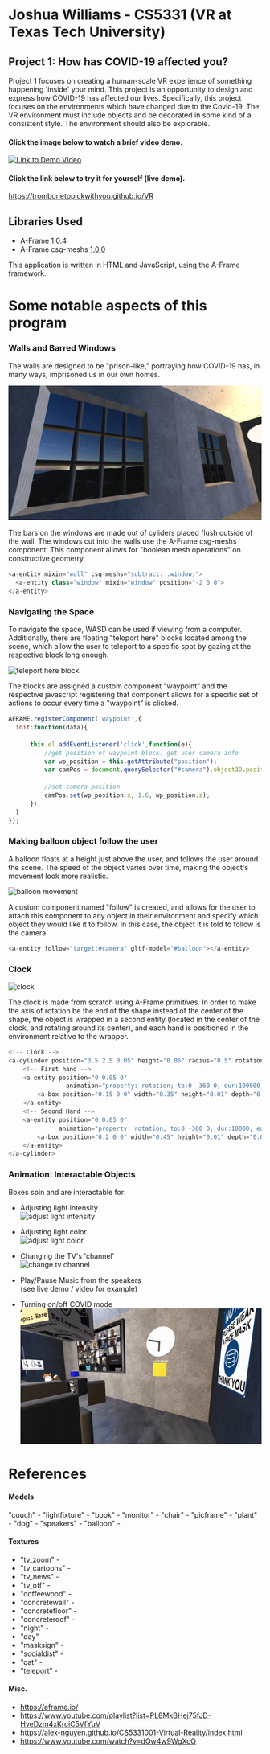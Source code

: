 # Joshua Williams - CS5331 (VR at Texas Tech University)
## Project 1: How has COVID-19 affected you?

Project 1 focuses on creating a human-scale VR experience of something happening 'inside' your mind.
This project is an opportunity to design and express how COVID-19 has affected our lives. 
Specifically, this project focuses on the environments which have changed due to the Covid-19.
The VR environment must include objects and be decorated in some kind of a consistent style. The environment should also be explorable.



#### Click the image below to watch a brief video demo.
[![Link to Demo Video](/images/p1.williams.gif)](https://youtu.be/7pK0n02emos)

#### Click the link below to try it for yourself (live demo).
https://trombonetopickwithyou.github.io/VR




## Libraries Used
- A-Frame [1.0.4](https://aframe.io)
- A-Frame csg-meshs [1.0.0](https://github.com/SebastianBaltes/aframe-csg-meshs)  
  
This application is written in HTML and JavaScript, using the A-Frame framework.  







# Some notable aspects of this program

### Walls and Barred Windows
The walls are designed to be "prison-like," portraying how COVID-19 has, in many ways, imprisoned us in our own homes.  

![barred windows](/images/barred_windows.JPG)  

The bars on the windows are made out of cyliders placed flush outside of the wall. The windows cut into the walls use the A-Frame csg-meshs component. This component allows for "boolean mesh operations" on constructive geometry.

```javascript
<a-entity mixin="wall" csg-meshs="subtract: .window;">
  <a-entity class="window" mixin="window" position="-2 0 0">
</a-entity>
```
  
### Navigating the Space
To navigate the space, WASD can be used if viewing from a computer. Additionally, there are floating "teloport here" blocks located among the scene, which allow the user to teleport to a specific spot by gazing at the respective block long enough.  

![teleport here block](/images/teleport.gif)  

The blocks are assigned a custom component "waypoint" and the respective javascript registering that component allows for a specific set of actions to occur every time a "waypoint" is clicked.
```javascript
AFRAME.registerComponent('waypoint',{
  init:function(data){

      this.el.addEventListener('click',function(e){
          //get position of waypoint block. get user camera info
          var wp_position = this.getAttribute("position");
          var camPos = document.querySelector("#camera").object3D.position;

          //set camera position
          camPos.set(wp_position.x, 1.6, wp_position.z);
      });
  }
});
```

### Making balloon object follow the user
A balloon floats at a height just above the user, and follows the user around the scene. The speed of the object varies over time, making the object's movement look more realistic.  

![balloon movement](/images/balloon.gif)  

A custom component named "follow" is created, and allows for the user to attach this component to any object in their environment and specify which object they would like it to follow. In this case, the object it is told to follow is the camera.  

```javascript
<a-entity follow="target:#camera" gltf-model="#balloon"></a-entity>
```


### Clock
![clock](/images/clock.gif)  

The clock is made from scratch using A-Frame primitives. In order to make the axis of rotation be the end of the shape instead of the center of the shape, the object is wrapped in a second entity (located in the center of the clock, and rotating around its center), and each hand is positioned in the environment relative to the wrapper.  

```javascript
<!-- Clock -->
<a-cylinder position="3.5 2.5 0.05" height="0.05" radius="0.5" rotation="90 0 0" color="white">
    <!-- First hand -->
    <a-entity position="0 0.05 0"
                animation="property: rotation; to:0 -360 0; dur:100000; easing: linear; loop:true">
        <a-box position="0.15 0 0" width="0.35" height="0.01" depth="0.05" color="black"></a-box>
    </a-entity>
    <!-- Second Hand -->
    <a-entity position="0 0.05 0"
              animation="property: rotation; to:0 -360 0; dur:10000; easing: linear; loop:true">
        <a-box position="0.2 0 0" width="0.45" height="0.01" depth="0.05" color="black"></a-box>
    </a-entity>
</a-cylinder>

```

### Animation: Interactable Objects
Boxes spin and are interactable for:
- Adjusting light intensity  
![adjust light intensity](/images/light_box.gif)  

- Adjusting light color  
![adjust light color](/images/color_box.gif)  

- Changing the TV's 'channel'  
![change tv channel](/images/tv_remote.gif)  

- Play/Pause Music from the speakers  
(see live demo / video for example)  

- Turning on/off COVID mode  
![turn off covid move](/images/covid_mode.gif)


# References

#### Models
"couch" -
"lightfixture" -
"book" -
"monitor" -
"chair" -
"picframe" -
"plant" -
"dog" -
"speakers" -
"balloon" -


#### Textures
- "tv_zoom" -
- "tv_cartoons" -
- "tv_news" -
- "tv_off" -
- "coffeewood" -
- "concretewall" -
- "concretefloor" -
- "concreteroof" -
- "night" -
- "day" -
- "masksign" -
- "socialdist" -
- "cat" -
- "teleport" -


#### Misc.
- https://aframe.io/
- https://www.youtube.com/playlist?list=PL8MkBHej75fJD-HveDzm4xKrciC5VfYuV
- https://alex-nguyen.github.io/CS5331001-Virtual-Reality/index.html
- https://www.youtube.com/watch?v=dQw4w9WgXcQ
